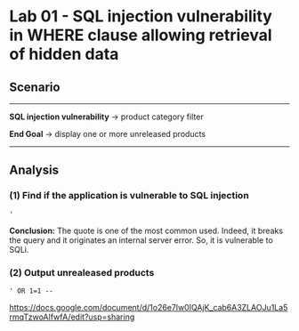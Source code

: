 # **Lab 01 - SQL injection vulnerability in WHERE clause allowing retrieval of hidden data**

## Scenario
***
**SQL injection vulnerability** -> product category filter

**End Goal**                              -> display one or more unreleased products
***
## Analysis

### **(1)  Find if the application is vulnerable to SQL injection**

```
'
```

**Conclusion:** The quote is one of the most common used. Indeed, it breaks the query and it originates  an internal server error. So, it is vulnerable to SQLi.

### **(2) Output unrealeased products**

```
' OR 1=1 --
```

https://docs.google.com/document/d/1o26e7lw0IQAjK_cab6A3ZLAOJu1La5rmqTzwoAlfwfA/edit?usp=sharing
